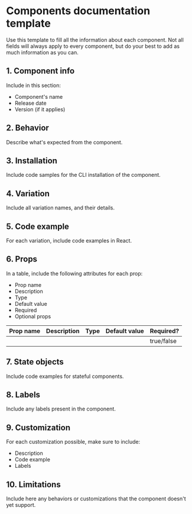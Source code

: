 # Components documentation template

Use this template to fill all the information about each component. Not all fields will always apply to every component, but do your best to add as much information as you can.

## 1. Component info

Include in this section:

- Component's name
- Release date
- Version (if it applies)

## 2. Behavior

Describe what's expected from the component.

## 3. Installation

Include code samples for the CLI installation of the component.

## 4. Variation

Include all variation names, and their details.

## 5. Code example

For each variation, include code examples in React.

## 6. Props

In a table, include the following attributes for each prop:

- Prop name
- Description
- Type
- Default value
- Required
- Optional props

| Prop name | Description | Type | Default value | Required?  |
| --------- | ----------- | ---- | ------------- | ---------- |
|           |             |      |               | true/false |

## 7. State objects

Include code examples for stateful components.

## 8. Labels

Include any labels present in the component.

## 9. Customization

For each customization possible, make sure to include:

- Description
- Code example
- Labels

## 10. Limitations

Include here any behaviors or customizations that the component doesn't yet support.
